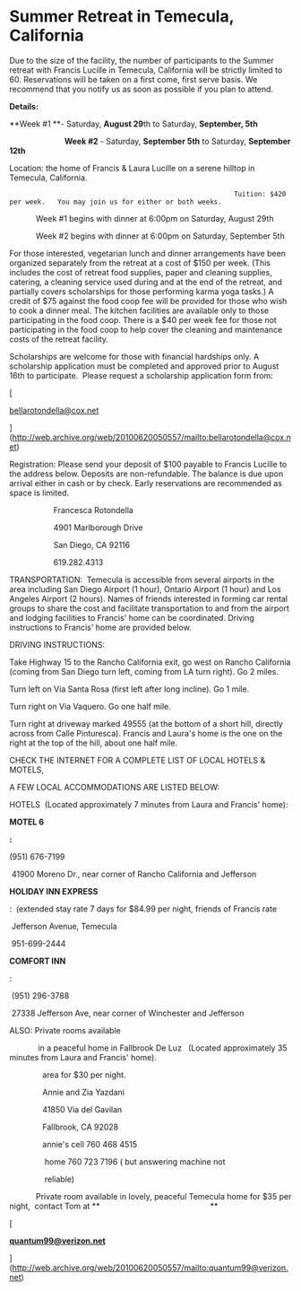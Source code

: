 # Summer Retreat in Temecula, California

Due to the size of the facility, the number of participants to the Summer retreat with Francis Lucille in Temecula, California will be strictly limited to 60. Reservations will be taken on a first come, first serve basis. We recommend that you notify us as soon as possible if you plan to attend.  

**Details:** 

**Week #1 **- Saturday, **August 29**th to Saturday, **September, 5th**

                         **Week #2** - Saturday, **September 5th** to Saturday, **September 12th**

Location: the home of Francis & Laura Lucille on a serene hilltop in Temecula, California.   

                                                            Tuition: $420 per week.   You may join us for either or both weeks. 

            Week #1 begins with dinner at 6:00pm on Saturday, August 29th

            Week #2 begins with dinner at 6:00pm on Saturday, September 5th

For those interested, vegetarian lunch and dinner arrangements have been organized separately from the retreat at a cost of $150 per week. (This includes the cost of retreat food supplies, paper and cleaning supplies, catering, a cleaning service used during and at the end of the retreat, and partially covers scholarships for those performing karma yoga tasks.) A credit of $75 against the food coop fee will be provided for those who wish to cook a dinner meal. The kitchen facilities are available only to those participating in the food coop. There is a $40 per week fee for those not participating in the food coop to help cover the cleaning and maintenance costs of the retreat facility. 

Scholarships are welcome for those with financial hardships only. A scholarship application must be completed and approved prior to August 16th to participate.  Please request a scholarship application form from:

[

bellarotondella@cox.net

](http://web.archive.org/web/20100620050557/mailto:bellarotondella@cox.net)

Registration: Please send your deposit of $100 payable to Francis Lucille to the address below. Deposits are non-refundable. The balance is due upon arrival either in cash or by check. Early reservations are recommended as space is limited. 

                    Francesca Rotondella 

                    4901 Marlborough Drive 

                    San Diego, CA 92116 

                    619.282.4313 

TRANSPORTATION:  Temecula is accessible from several airports in the area including San Diego Airport (1 hour), Ontario Airport (1 hour) and Los Angeles Airport (2 hours). Names of friends interested in forming car rental groups to share the cost and facilitate transportation to and from the airport and lodging facilities to Francis' home can be coordinated. Driving instructions to Francis' home are provided below. 

DRIVING INSTRUCTIONS: 

Take Highway 15 to the Rancho California exit, go west on Rancho California (coming from San Diego turn left, coming from LA turn right). Go 2 miles. 

Turn left on Via Santa Rosa (first left after long incline). Go 1 mile. 

Turn right on Via Vaquero. Go one half mile. 

Turn right at driveway marked 49555 (at the bottom of a short hill, directly across from Calle Pinturesca). Francis and Laura's home is the one on the right at the top of the hill, about one half mile. 

CHECK THE INTERNET FOR A COMPLETE LIST OF LOCAL HOTELS & MOTELS, 

A FEW LOCAL ACCOMMODATIONS ARE LISTED BELOW: 

HOTELS  (Located approximately 7 minutes from Laura and Francis' home): 

**MOTEL 6**

**:** 

(951) 676-7199 

 41900 Moreno Dr., near corner of Rancho California and Jefferson 

**HOLIDAY INN EXPRESS**

:  (extended stay rate 7 days for $84.99 per night, friends of Francis rate

 Jefferson Avenue, Temecula 

 951-699-2444 

**COMFORT INN**

: 

 (951) 296-3788 

 27338 Jefferson Ave, near corner of Winchester and Jefferson 

ALSO: Private rooms available 

             in a peaceful home in Fallbrook De Luz   (Located approximately 35 minutes from Laura and Francis' home). 

               area for $30 per night. 

               Annie and Zia Yazdani 

               41850 Via del Gavilan 

               Fallbrook, CA 92028 

               annie's cell 760 468 4515 

                home 760 723 7196 ( but answering machine not 

                reliable)

            Private room available in lovely, peaceful Temecula home for $35 per night,  contact Tom at **                                                  **

[

**quantum99@verizon.net**

](http://web.archive.org/web/20100620050557/mailto:quantum99@verizon.net)

